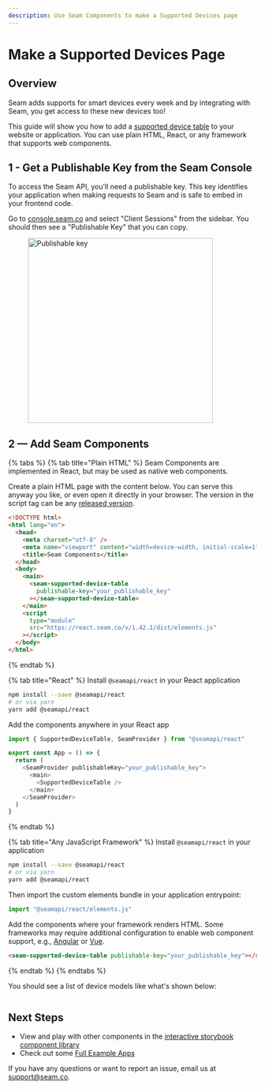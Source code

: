 ```yaml
---
description: Use Seam Components to make a Supported Devices page
---
```


# Make a Supported Devices Page

## Overview

Seam adds supports for smart devices every week and by integrating with Seam, you get access to these new devices too!

This guide will show you how to add a [supported device table](https://react.seam.co/?path=/docs/components-supporteddevicetable--docs) to your website or application. You can use plain HTML, React, or any framework that supports web components.

## 1 - Get a Publishable Key from the Seam Console

To access the Seam API, you'll need a publishable key. This key identifies your application when making requests to Seam and is safe to embed in your frontend code.

Go to [console.seam.co](https://console.seam.co) and select "Client Sessions" from the sidebar. You should then see a "Publishable Key" that you can copy.

<figure><img src="../.gitbook/assets/publishable-key-copy.png" alt="Publishable key" width="375"><figcaption></figcaption></figure>

## 2 — Add Seam Components

{% tabs %}
{% tab title="Plain HTML" %}
Seam Components are implemented in React, but may be used as native web components.

Create a plain HTML page with the content below. You can serve this anyway you like, or even open it directly in your browser. The version in the script tag can be any [released version](https://github.com/seamapi/react/releases).

```html
<!DOCTYPE html>
<html lang="en">
  <head>
    <meta charset="utf-8" />
    <meta name="viewport" content="width=device-width, initial-scale=1" />
    <title>Seam Components</title>
  </head>
  <body>
    <main>
      <seam-supported-device-table
        publishable-key="your_publishable_key"
      ></seam-supported-device-table>
    </main>
    <script
      type="module"
      src="https://react.seam.co/v/1.42.1/dist/elements.js"
    ></script>
  </body>
</html>
```
{% endtab %}

{% tab title="React" %}
Install `@seamapi/react` in your React application

```bash
npm install --save @seamapi/react
# or via yarn
yarn add @seamapi/react
```

Add the components anywhere in your React app

```javascript
import { SupportedDeviceTable, SeamProvider } from "@seamapi/react"

export const App = () => {
  return (
    <SeamProvider publishableKey="your_publishable_key">
      <main>
        <SupportedDeviceTable />
      </main>
    </SeamProvider>
  )
}
```
{% endtab %}

{% tab title="Any JavaScript Framework" %}
Install `@seamapi/react` in your application

```bash
npm install --save @seamapi/react
# or via yarn
yarn add @seamapi/react
```

Then import the custom elements bundle in your application entrypoint:

```javascript
import "@seamapi/react/elements.js"
```

Add the components where your framework renders HTML. Some frameworks may require additional configuration to enable web component support, e.g., [Angular](overview/angular.md) or [Vue](overview/vue.md).

```html
<seam-supported-device-table publishable-key="your_publishable_key"></seam-supported-device-table>
```
{% endtab %}
{% endtabs %}

You should see a list of device models like what's shown below:

<figure><img src="https://3624860916-files.gitbook.io/~/files/v0/b/gitbook-x-prod.appspot.com/o/spaces%2FxnN2A67918om1UthYWsF%2Fuploads%2FyvmI7GxNyxhebqR99ZwF%2FScreen%20Shot%202023-06-30%20at%209.46.33%20AM.png?alt=media&#x26;token=18a6ad74-0f9f-4e18-8c15-57371c461044" alt=""><figcaption></figcaption></figure>

## Next Steps

* View and play with other components in the [interactive storybook component library](https://react.seam.co/)
* Check out some [Full Example Apps](https://github.com/seamapi/react/tree/main/examples)

If you have any questions or want to report an issue, email us at support@seam.co.
